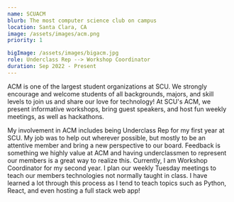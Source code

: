 ```yaml
---
name: SCUACM
blurb: The most computer science club on campus
location: Santa Clara, CA
image: /assets/images/acm.png
priority: 1

bigImage: /assets/images/bigacm.jpg
role: Underclass Rep --> Workshop Coordinator
duration: Sep 2022 - Present
---
```


ACM is one of the largest student organizations at SCU. We strongly encourage and welcome students of all backgrounds, majors, and skill levels to join us and share our love for technology! At SCU's ACM, we present informative workshops, bring guest speakers, and host fun weekly meetings, as well as hackathons.

My involvement in ACM includes being Underclass Rep for my first year at SCU. My job was to help out wherever possible, but mostly to be an attentive member and bring a new perspective to our board. Feedback is something we highly value at ACM and having underclassmen to represent our members is a great way to realize this. Currently, I am Workshop Coordinator for my second year. I plan our weekly Tuesday meetings to teach our members technologies not normally taught in class. I have learned a lot through this process as I tend to teach topics such as Python, React, and even hosting a full stack web app!
